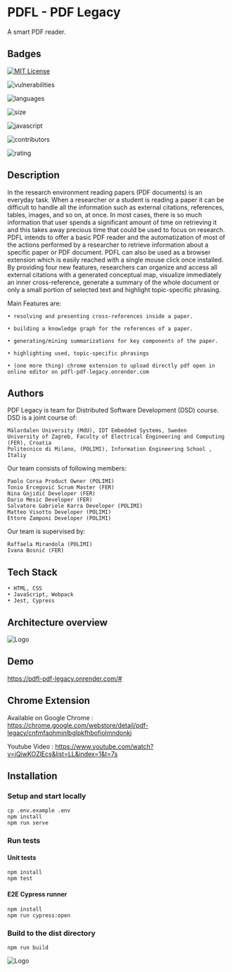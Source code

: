 
# PDFL - PDF Legacy

A smart PDF reader.






## Badges

[![MIT License](https://img.shields.io/badge/License-MIT-green.svg)](https://choosealicense.com/licenses/mit/) 

![vulnerabilities](https://img.shields.io/snyk/vulnerabilities/github/matteovisotto/PDFL-PDFLegacy)

![languages](https://img.shields.io/github/languages/count/matteovisotto/PDFL-PDFLegacy)

![size](https://img.shields.io/github/repo-size/matteovisotto/PDFL-PDFLegacy)

![javascript](https://img.shields.io/github/languages/top/matteovisotto/PDFL-PDFLegacy)

![contributors](https://img.shields.io/github/contributors/matteovisotto/PDFL-PDFLegacy)

![rating](https://img.shields.io/github/stars/matteovisotto/PDFL-PDFLegacy?style=social)

## Description
In the research environment reading papers (PDF documents) is an everyday task. When a researcher
or a student is reading a paper it can be difficult to handle all the information such as external citations,
references, tables, images, and so on, at once.
In most cases, there is so much information that user spends a significant amount of time on retrieving it
and this takes away precious time that could be used to focus on research. PDFL intends to offer a basic PDF reader and the automatization of most of the actions performed by a researcher to retrieve information about a specific paper or PDF document. PDFL can also be used as a browser extension which is easily reached with a single mouse click once installed. By providing four new features, researchers can organize and access all external citations with a generated conceptual map, visualize immediately an inner cross-reference, generate a summary of the whole document or only a small portion of selected text and highlight topic-specific phrasing.

Main Features are: 

     	

    • resolving and presenting cross-references inside a paper. 

    • building a knowledge graph for the references of a paper.

    • generating/mining summarizations for key components of the paper.

    • highlighting used, topic-specific phrasings

    • (one more thing) chrome extension to upload directly pdf open in online editor on pdfl-pdf-legacy.onrender.com 
## Authors

PDF Legacy is team for Distributed Software Development (DSD) course. DSD is a joint course of:

    Mälardalen University (MdU), IDT Embedded Systems, Sweden
    University of Zagreb, Faculty of Electrical Engineering and Computing (FER), Croatia
    Politecnico di Milano, (POLIMI), Information Engineering School , Italiy

Our team consists of following members:

    Paolo Corsa Product Owner (POLIMI)
    Tonio Ercegović Scrum Master (FER) 
    Nina Gnjidić Developer (FER)  
    Dario Mesic Developer (FER) 
    Salvatore Gabriele Karra Developer (POLIMI)
    Matteo Visotto Developer (POLIMI) 
    Ettore Zamponi Developer (POLIMI)

Our team is supervised by:

    Raffaela Mirandola (POLIMI)
    Ivana Bosnić (FER)

## Tech Stack

    • HTML, CSS
    • JavaScript, Webpack
    • Jest, Cypress


## Architecture overview

![Logo](https://github.com/matteovisotto/PDFL-PDFLegacy/blob/main/dist/assets/ComponentArchitecture.png)


## Demo

https://pdfl-pdf-legacy.onrender.com/#

## Chrome Extension

Available on Google Chrome : https://chrome.google.com/webstore/detail/pdf-legacy/cnfmfaohminlbglpkfhbofiolmndonkj

Youtube Video : https://www.youtube.com/watch?v=iQiwKOZlEcs&list=LL&index=1&t=7s
## Installation

### Setup and start locally

```shell
cp .env.example .env
npm install
npm run serve
```

### Run tests

#### Unit tests

```shell
npm install
npm test
```

#### E2E Cypress runner

```shell
npm install
npm run cypress:open
```

### Build to the dist directory

```shell
npm run build
```
![Logo](https://github.com/matteovisotto/PDFL-PDFLegacy/blob/main/dist/assets/green_logo.png)

